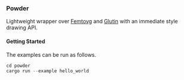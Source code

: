 ### Powder

Lightweight wrapper over [Femtovg](https://github.com/femtovg/femtovg) and [Glutin](https://github.com/rust-windowing/glutin) with an immediate style drawing API.

#### Getting Started

The examples can be run as follows.

```rust
cd powder
cargo run --example hello_world
```

